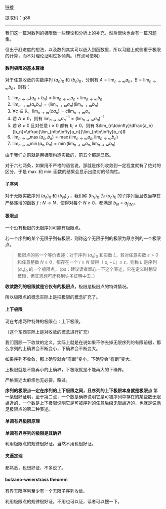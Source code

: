 [链接](https://pan.baidu.com/s/1E-VakDZqPMScPPVrYEXfzQ?pwd=g8lf)


提取码：g8lf

---
我们这一篇对数列的极限做一些理论和分析上的补充，然后很快也会有一篇习题集。

但出于赶进度的想法，以及数列其实可以嵌入到函数里，所以习题上就侧重于极限的计算，而不对理论证明过多倾向。（有点可惜啊）

#### 数列极限的基本算律

对于任意收敛的实数序列 $(a_n)_0$ 和 $(b_n)_0$，分别有 $A=\lim_{n\to\infty}a_n$，$B=\lim_{n\to\infty}b_n$，则有：

1. $\lim_{n\to\infty}(a_n+b_n)=\lim_{n\to\infty}a_n+\lim_{n\to\infty}b_n$
2. $\lim_{n\to\infty}(a_nb_n)=(\lim_{n\to\infty}a_n)(\lim_{n\to\infty}b_n)$
3. $\forall c\in\mathbb R$，$\lim_{n\to\infty}(ca_n)=c\lim_{n\to\infty}a_n$
4. 若 $A\neq 0$，则有 $\lim_{n\to\infty}a_n^{-1}=(\lim_{n\to\infty}a_n)^{-1}$
5. 若 $B\neq 0$ 且对任意 $i\ge0$ 都有 $b_i\neq 0$，则有 $\lim_{n\to\infty}\dfrac{a_n}{b_n}=\dfrac{\lim_{n\to\infty}a_n}{\lim_{n\to\infty}b_n}$ 
6. $\lim_{n\to\infty}\max(a_n,b_n)=\max(\lim_{n\to\infty}a_n,\lim_{n\to\infty}b_n)$
7. $\lim_{n\to\infty}\min(a_n,b_n)=\min(\lim_{n\to\infty}a_n,\lim_{n\to\infty}b_n)$

由于我们之前就是用极限构造实数的，前五个都是显然。

对于六七两条，如果用不严格的语言说，那就是序列收敛到一定程度就有了绝对的区分，于是 $\max$ 和 $\min$ 函数的结果会显示出绝对的倾向性。


#### 子序列

对于无限实数序列 $(a_n)_0$ 和 $(b_N)_0$ ，我们称 $(b_N)_0$ 为 $(a_n)_0$ 的子序列当且仅当存在严格递增的函数 $f:N\to N$，使得对每个 $N\ge 0$，都满足 $b_N=a_{f(N)}$。

#### 极限点

一个没有极限的无限序列可能有极限点。

若一个序列的某个无限子列有极限，则称这个无限子列的极限为原序列的一个极限点。

> 极限点的另一个等价表述：对于序列 $(a_n)_0$ 和实数 $L$，若对任意实数 $\varepsilon>0$ 和任意整数 $N\ge 0$，都存在一个 $i\ge N$ 使得 $\mid a_i-L\mid \le \varepsilon$，则称 $L$ 是序列 $(a_n)_0$ 的一个极限点。（ps：建议读者留心一下这个表述，它在定义时稍显繁琐，但其思想可迁移到许多证明中去。）

**收敛数列的极限就是它仅有的极限点**，极限是极限点的特殊情况。

所以极限点的概念实际上是把极限的概念扩充了。

#### 上下极限

现在考虑两种特殊的极限点：上下极限。

（这个东西实际上是对收敛的概念进行扩充）

我们回顾一下收敛的定义，实际上就是在说如果不停去掉无限序列的有限前缀，那么序列的上确界会不断变小，下确界会不断变大。

如果序列不收敛，那上确界就会“有断”变小，下确界会“有断”变大。

上极限就是不能再小的上确界，下极限就是不能再大的下确界。

严格表述太麻烦也无必要，略过。

**序列的极限点一定在序列的上下极限之间，且序列的上下极限本身就是极限点** 第一条很好证明，至于第二点，一个数是确界说明它是可被序列中存在的某些数无限逼近的，一个数是上下极限说明它是可被序列的任意后缀无限逼近的，也就是说满足极限点的第二种表述。

#### 单调有界极限原理

**单调有界序列的极限是其确界**

利用极限点的规律很好证。当然不用也很好证。
#### 夹逼定理

都熟悉，也很好证，不多说了。

#### bolzano-weierstrass theorem

有界无限序列至少有一个无限子序列收敛。

利用极限点的规律很好证。不用也可以证，读者可以搜一下。
